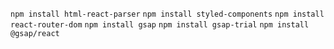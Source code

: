 `npm install html-react-parser`
`npm install styled-components`
`npm install react-router-dom`
`npm install gsap`
`npm install gsap-trial`
`npm install @gsap/react`
